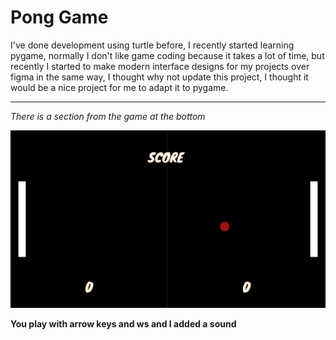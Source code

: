 # Pong Game

I've done development using turtle before, I recently started learning pygame, normally I don't like game coding because it takes a lot of time, but recently I started to make modern interface designs for my projects over figma in the same way, I thought why not update this project, I thought it would be a nice project for me to adapt it to pygame.

<hr>

_There is a section from the game at the bottom_

![title](pong-game.png)

**You play with arrow keys and ws and I added a sound**
